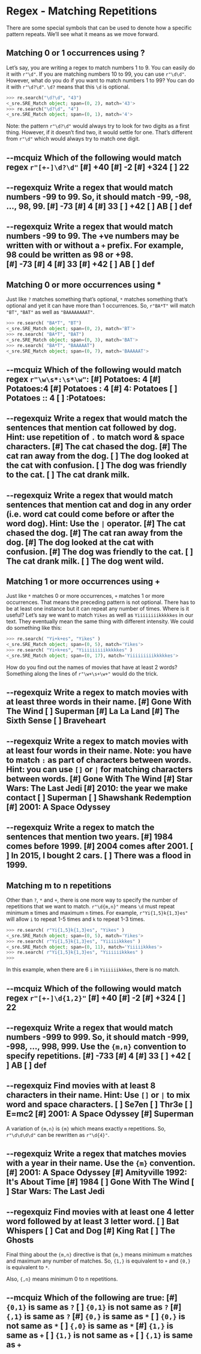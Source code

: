 
# Regex - Matching Repetitions
There are some special symbols that can be used to denote how a specific pattern repeats. We’ll see what it means as we move forward.

## Matching 0 or 1 occurrences using ?
Let’s say, you are writing a regex to match numbers 1 to 9. You can easily do it with `r"\d"`. If you are matching numbers 10 to 99, you can use `r"\d\d"`. However, what do you do if you want to match numbers 1 to 99? You can do it with `r"\d?\d"`. `\d?` means that this `\d` is optional.

```Python
>>> re.search("\d?\d", "43")
<_sre.SRE_Match object; span=(0, 2), match='43'>
>>> re.search("\d?\d", "4")
<_sre.SRE_Match object; span=(0, 1), match='4'>
```

Note: the pattern `r"\d?\d"` would always try to look for two digits as a first thing. However, if it doesn’t find two, it would settle for one. That’s different from `r"\d"` which would always try to match one digit.

--mcquiz
Which of the following would match regex `r"[+-]\d?\d"`
  [#] +40
  [#] -2
  [#] +324
  [ ] 22
--

--regexquiz
Write a regex that would match numbers -99 to 99. So, it should match -99, -98, …, 98, 99.
  [#] -73
  [#] 4
  [#] 33
  [ ] +42
  [ ] AB
  [ ] def
--

--regexquiz
Write a regex that would match numbers -99 to 99. The +ve numbers may be written with or without a `+` prefix. For example, 98 could be written as 98 or +98.  
  [#] -73
  [#] 4
  [#] 33
  [#] +42
  [ ] AB
  [ ] def
--

## Matching 0 or more occurrences using *
Just like `?` matches something that’s optional, `*` matches something that’s optional and yet it can have more than 1 occurrences. So, `r"BA*T"` will match `"BT"`, `"BAT"` as well as `"BAAAAAAAAT"`.

```Python
>>> re.search( "BA*T", "BT")
<_sre.SRE_Match object; span=(0, 2), match='BT'>
>>> re.search( "BA*T", "BAT")
<_sre.SRE_Match object; span=(0, 3), match='BAT'>
>>> re.search( "BA*T", "BAAAAAT")
<_sre.SRE_Match object; span=(0, 7), match='BAAAAAT'>
```

--mcquiz
Which of the following would match regex `r"\w\s*:\s*\w"`:
  [#] Potatoes: 4
  [#] Potatoes:4
  [#] Potatoes    :     4
  [#] 4: Potatoes
  [ ] Potatoes :: 4
  [ ] :Potatoes:
--

--regexquiz
Write a regex that would match the sentences that mention cat followed by dog. Hint: use repetition of `.` to match word & space characters.
  [#] The cat chased the dog.
  [#] The cat ran away from the dog.
  [ ] The dog looked at the cat with confusion.
  [ ] The dog was friendly to the cat.
  [ ] The cat drank milk.
--

--regexquiz
Write a regex that would match sentences that mention cat and dog in any order (i.e. word cat could come before or after the word dog). Hint: Use the `|` operator.
  [#] The cat chased the dog.
  [#] The cat ran away from the dog.
  [#] The dog looked at the cat with confusion.
  [#] The dog was friendly to the cat.
  [ ] The cat drank milk.
  [ ] The dog went wild.
--

## Matching 1 or more occurrences using +
Just like `*` matches 0 or more occurrences, `+` matches 1 or more occurrences. That means the preceding pattern is not optional. There has to be at least one instance but it can repeat any number of times. Where is it useful? Let’s say we want to match `Yikes` as well as `Yiiiiiiiikkkkkes` in our text. They eventually mean the same thing with different intensity. We could do something like this:

```Python
>>> re.search( "Yi+k+es", "Yikes" )
<_sre.SRE_Match object; span=(0, 5), match='Yikes'>
>>> re.search( "Yi+k+es", "Yiiiiiiiiikkkkkes" )
<_sre.SRE_Match object; span=(0, 17), match='Yiiiiiiiiikkkkkes'>
```

How do you find out the names of movies that have at least 2 words? Something along the lines of `r"\w+\s+\w+"` would do the trick.

--regexquiz
Write a regex to match movies with at least three words in their name.
  [#] Gone With The Wind
  [ ] Superman
  [#] La La Land
  [#] The Sixth Sense
  [ ] Braveheart
--

--regexquiz
Write a regex to match movies with at least four words in their name. Note: you have to match `:` as part of characters between words. Hint: you can use `[]` or `|` for matching characters between words.
  [#] Gone With The Wind
  [#] Star Wars: The Last Jedi
  [#] 2010: the year we make contact
  [ ] Superman
  [ ] Shawshank Redemption
  [#] 2001: A Space Odyssey
--

--regexquiz
Write a regex to match the sentences that mention two years.
  [#] 1984 comes before 1999.
  [#] 2004 comes after 2001.
  [ ] In 2015, I bought 2 cars.
  [ ] There was a flood in 1999.
--

## Matching m to n repetitions
Other than `?`, `*` and `+`, there is one more way to specify the number of repetitions that we want to match. `r"\d{m,n}"` means `\d` must repeat minimum `m` times and maximum `n` times. For example, `r"Yi{1,5}k{1,3}es"` will allow `i` to repeat 1-5 times and `k` to repeat 1-3 times.

```Python
>>> re.search( r"Yi{1,5}k{1,3}es", "Yikes" )
<_sre.SRE_Match object; span=(0, 5), match='Yikes'>
>>> re.search( r"Yi{1,5}k{1,3}es", "Yiiiiikkkes" )
<_sre.SRE_Match object; span=(0, 11), match='Yiiiiikkkes'>
>>> re.search( r"Yi{1,5}k{1,3}es", "Yiiiiiikkkes" )
>>> 
```

In this example, when there are 6 `i` in `Yiiiiiikkkes`, there is no match.

--mcquiz
Which of the following would match regex `r"[+-]\d{1,2}"`
  [#] +40
  [#] -2
  [#] +324
  [ ] 22
--

--regexquiz
Write a regex that would match numbers -999 to 999. So, it should match -999, -998, …, 998, 999. Use the `{m,n}` convention to specify repetitions.
  [#] -733
  [#] 4
  [#] 33
  [ ] +42
  [ ] AB
  [ ] def
--

--regexquiz
Find movies with at least 8 characters in their name. Hint: Use `[]` or `|` to mix word and space characters.
  [ ] Se7en
  [ ] Thr3e
  [ ] E=mc2
  [#] 2001: A Space Odyssey
  [#] Superman
--

A variation of `{m,n}` is `{m}` which means exactly `m` repetitions. So, `r"\d\d\d\d"` can be rewritten as `r"\d{4}"`.

--regexquiz
Write a regex that matches movies with a year in their name. Use the `{m}` convention.
  [#] 2001: A Space Odyssey
  [#] Amityville 1992: It's About Time
  [#] 1984
  [ ] Gone With The Wind
  [ ] Star Wars: The Last Jedi
--

--regexquiz
Find movies with at least one 4 letter word followed by at least 3 letter word.
  [ ] Bat Whispers
  [ ] Cat and Dog
  [#] King Rat
  [ ] The Ghosts
--

Final thing about the `{m,n}` directive is that `{m,}` means minimum `m` matches and maximum any number of matches. So, `{1,}` is equivalent to `+` and `{0,}` is equivalent to `*`.

Also, `{,n}` means minimum 0 to n repetitions.

--mcquiz
Which of the following are true:
  [#] `{0,1}` is same as `?`
  [ ] `{0,1}` is not same as `?`
  [#] `{,1}` is same as `?`
  [#] `{0,}` is same as `*`
  [ ] `{0,}` is not same as `*`
  [ ] `{,0}` is same as `*`
  [#] `{1,}` is same as `+`
  [ ] `{1,}` is not same as `+`
  [ ] `{,1}` is same as `+`
--